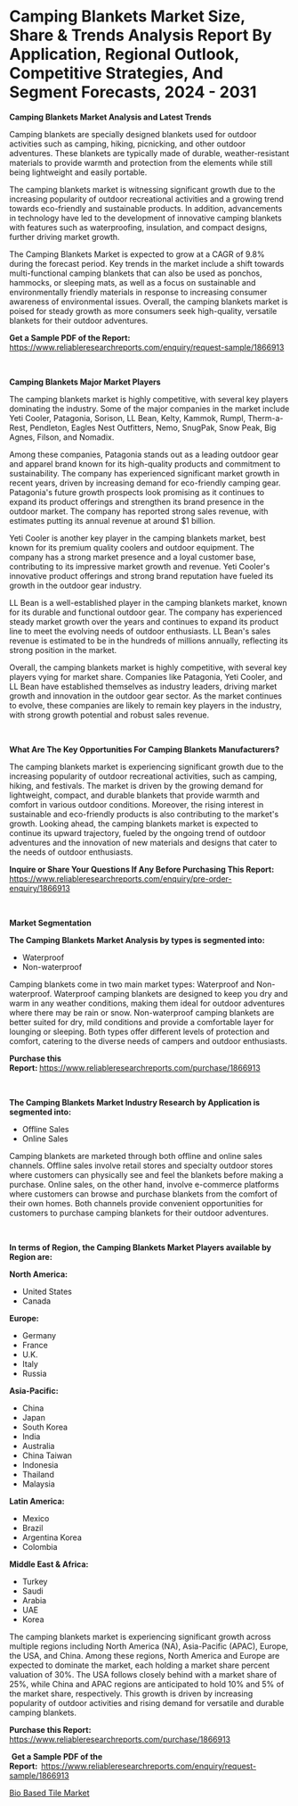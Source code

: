 <p><h1>Camping Blankets Market Size, Share & Trends Analysis Report By Application, Regional Outlook, Competitive Strategies, And Segment Forecasts, 2024 - 2031</h1></p><p><strong>Camping Blankets Market Analysis and Latest Trends</strong></p>
<p><p>Camping blankets are specially designed blankets used for outdoor activities such as camping, hiking, picnicking, and other outdoor adventures. These blankets are typically made of durable, weather-resistant materials to provide warmth and protection from the elements while still being lightweight and easily portable.</p><p>The camping blankets market is witnessing significant growth due to the increasing popularity of outdoor recreational activities and a growing trend towards eco-friendly and sustainable products. In addition, advancements in technology have led to the development of innovative camping blankets with features such as waterproofing, insulation, and compact designs, further driving market growth.</p><p>The Camping Blankets Market is expected to grow at a CAGR of 9.8% during the forecast period. Key trends in the market include a shift towards multi-functional camping blankets that can also be used as ponchos, hammocks, or sleeping mats, as well as a focus on sustainable and environmentally friendly materials in response to increasing consumer awareness of environmental issues. Overall, the camping blankets market is poised for steady growth as more consumers seek high-quality, versatile blankets for their outdoor adventures.</p></p>
<p><strong>Get a Sample PDF of the Report:&nbsp;</strong> <a href="https://www.reliableresearchreports.com/enquiry/request-sample/1866913">https://www.reliableresearchreports.com/enquiry/request-sample/1866913</a></p>
<p>&nbsp;</p>
<p><strong>Camping Blankets Major Market Players</strong></p>
<p><p>The camping blankets market is highly competitive, with several key players dominating the industry. Some of the major companies in the market include Yeti Cooler, Patagonia, Sorison, LL Bean, Kelty, Kammok, Rumpl, Therm-a-Rest, Pendleton, Eagles Nest Outfitters, Nemo, SnugPak, Snow Peak, Big Agnes, Filson, and Nomadix.</p><p>Among these companies, Patagonia stands out as a leading outdoor gear and apparel brand known for its high-quality products and commitment to sustainability. The company has experienced significant market growth in recent years, driven by increasing demand for eco-friendly camping gear. Patagonia's future growth prospects look promising as it continues to expand its product offerings and strengthen its brand presence in the outdoor market. The company has reported strong sales revenue, with estimates putting its annual revenue at around $1 billion.</p><p>Yeti Cooler is another key player in the camping blankets market, best known for its premium quality coolers and outdoor equipment. The company has a strong market presence and a loyal customer base, contributing to its impressive market growth and revenue. Yeti Cooler's innovative product offerings and strong brand reputation have fueled its growth in the outdoor gear industry.</p><p>LL Bean is a well-established player in the camping blankets market, known for its durable and functional outdoor gear. The company has experienced steady market growth over the years and continues to expand its product line to meet the evolving needs of outdoor enthusiasts. LL Bean's sales revenue is estimated to be in the hundreds of millions annually, reflecting its strong position in the market.</p><p>Overall, the camping blankets market is highly competitive, with several key players vying for market share. Companies like Patagonia, Yeti Cooler, and LL Bean have established themselves as industry leaders, driving market growth and innovation in the outdoor gear sector. As the market continues to evolve, these companies are likely to remain key players in the industry, with strong growth potential and robust sales revenue.</p></p>
<p>&nbsp;</p>
<p><strong>What Are The Key Opportunities For Camping Blankets Manufacturers?</strong></p>
<p><p>The camping blankets market is experiencing significant growth due to the increasing popularity of outdoor recreational activities, such as camping, hiking, and festivals. The market is driven by the growing demand for lightweight, compact, and durable blankets that provide warmth and comfort in various outdoor conditions. Moreover, the rising interest in sustainable and eco-friendly products is also contributing to the market's growth. Looking ahead, the camping blankets market is expected to continue its upward trajectory, fueled by the ongoing trend of outdoor adventures and the innovation of new materials and designs that cater to the needs of outdoor enthusiasts.</p></p>
<p><strong>Inquire or Share Your Questions If Any Before Purchasing This Report:</strong> <a href="https://www.reliableresearchreports.com/enquiry/pre-order-enquiry/1866913">https://www.reliableresearchreports.com/enquiry/pre-order-enquiry/1866913</a></p>
<p>&nbsp;</p>
<p><strong>Market Segmentation</strong></p>
<p><strong>The Camping Blankets Market Analysis by types is segmented into:</strong></p>
<p><ul><li>Waterproof</li><li>Non-waterproof</li></ul></p>
<p><p>Camping blankets come in two main market types: Waterproof and Non-waterproof. Waterproof camping blankets are designed to keep you dry and warm in any weather conditions, making them ideal for outdoor adventures where there may be rain or snow. Non-waterproof camping blankets are better suited for dry, mild conditions and provide a comfortable layer for lounging or sleeping. Both types offer different levels of protection and comfort, catering to the diverse needs of campers and outdoor enthusiasts.</p></p>
<p><strong>Purchase this Report:&nbsp;</strong><a href="https://www.reliableresearchreports.com/purchase/1866913">https://www.reliableresearchreports.com/purchase/1866913</a></p>
<p>&nbsp;</p>
<p><strong>The Camping Blankets Market Industry Research by Application is segmented into:</strong></p>
<p><ul><li>Offline Sales</li><li>Online Sales</li></ul></p>
<p><p>Camping blankets are marketed through both offline and online sales channels. Offline sales involve retail stores and specialty outdoor stores where customers can physically see and feel the blankets before making a purchase. Online sales, on the other hand, involve e-commerce platforms where customers can browse and purchase blankets from the comfort of their own homes. Both channels provide convenient opportunities for customers to purchase camping blankets for their outdoor adventures.</p></p>
<p>&nbsp;</p>
<p><strong>In terms of Region, the Camping Blankets Market Players available by Region are:</strong></p>
<p>
    <p> <strong> North America: </strong>
        <ul>
            <li>United States</li>
            <li>Canada</li>
        </ul>
        </p> 
    <p> <strong> Europe: </strong>
        <ul>
            <li>Germany</li>
            <li>France</li>
            <li>U.K.</li>
            <li>Italy</li>
            <li>Russia</li>
        </ul>
        </p> 
    <p> <strong> Asia-Pacific: </strong>
        <ul>
            <li>China</li>
            <li>Japan</li>
            <li>South Korea</li>
            <li>India</li>
            <li>Australia</li>
            <li>China Taiwan</li>
            <li>Indonesia</li>
            <li>Thailand</li>
            <li>Malaysia</li>
        </ul>
        </p> 
    <p> <strong> Latin America: </strong>
        <ul>
            <li>Mexico</li>
            <li>Brazil</li>
            <li>Argentina Korea</li>
            <li>Colombia</li>
        </ul>
        </p> 
    <p> <strong> Middle East & Africa: </strong>
        <ul>
            <li>Turkey</li>
            <li>Saudi</li>
            <li>Arabia</li>
            <li>UAE</li>
            <li>Korea</li>
        </ul>
    </p>
    </p>
<p><p>The camping blankets market is experiencing significant growth across multiple regions including North America (NA), Asia-Pacific (APAC), Europe, the USA, and China. Among these regions, North America and Europe are expected to dominate the market, each holding a market share percent valuation of 30%. The USA follows closely behind with a market share of 25%, while China and APAC regions are anticipated to hold 10% and 5% of the market share, respectively. This growth is driven by increasing popularity of outdoor activities and rising demand for versatile and durable camping blankets.</p></p>
<p><strong>Purchase this Report: </strong><a href="https://www.reliableresearchreports.com/purchase/1866913">https://www.reliableresearchreports.com/purchase/1866913</a></p>
<p>&nbsp;<strong>Get a Sample PDF of the Report:&nbsp;&nbsp;</strong><a href="https://www.reliableresearchreports.com/enquiry/request-sample/1866913">https://www.reliableresearchreports.com/enquiry/request-sample/1866913</a></p>
<p><strong></strong></p>
<p><p><a href="https://github.com/lbird53714/Market-Research-Report-List-3/blob/main/bio-based-tile-market.md">Bio Based Tile Market</a></p></p>